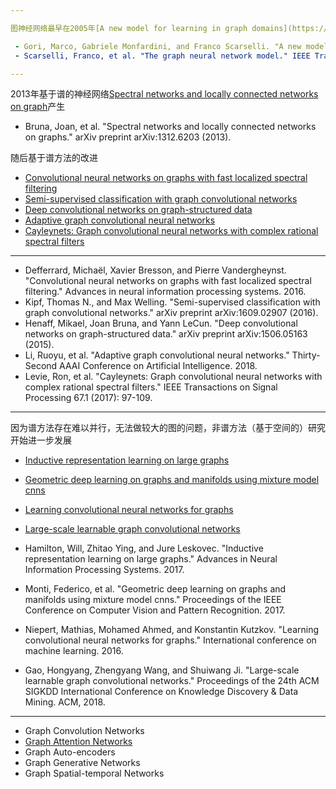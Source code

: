 ```yaml
---

图神经网络最早在2005年[A new model for learning in graph domains](https://ieeexplore.ieee.org/stamp/stamp.jsp?tp=&arnumber=1555942)和2009年[The graph neural network model](https://repository.hkbu.edu.hk/cgi/viewcontent.cgi?article=1000&context=vprd_ja)的两篇论文中提出。

 - Gori, Marco, Gabriele Monfardini, and Franco Scarselli. "A new model for learning in graph domains." Proceedings. 2005 IEEE International Joint Conference on Neural Networks, 2005.. Vol. 2. IEEE, 2005.
 - Scarselli, Franco, et al. "The graph neural network model." IEEE Transactions on Neural Networks 20.1 (2009): 61-80.

---
```


2013年基于谱的神经网络[Spectral networks and locally connected networks on graph](https://arxiv.org/pdf/1312.6203.pdf)产生

- Bruna, Joan, et al. "Spectral networks and locally connected networks on graphs." arXiv preprint arXiv:1312.6203 (2013).

随后基于谱方法的改进

 - [Convolutional neural networks on graphs with fast localized spectral filtering](http://papers.nips.cc/paper/6081-convolutional-neural-networks-on-graphs-with-fast-localized-spectral-filtering.pdf)
 - [Semi-supervised classification with graph convolutional networks](https://arxiv.org/pdf/1609.02907.pdf)
 - [Deep convolutional networks on graph-structured data](https://arxiv.org/pdf/1506.05163)
 - [Adaptive graph convolutional neural networks](https://www.aaai.org/ocs/index.php/AAAI/AAAI18/paper/viewPDFInterstitial/16642/16554)
 - [Cayleynets: Graph convolutional neural networks with complex rational spectral filters](https://arxiv.org/pdf/1705.07664.pdf)
---

 - Defferrard, Michaël, Xavier Bresson, and Pierre Vandergheynst. "Convolutional neural networks on graphs with fast localized spectral filtering." Advances in neural information processing systems. 2016.
 - Kipf, Thomas N., and Max Welling. "Semi-supervised classification with graph convolutional networks." arXiv preprint arXiv:1609.02907 (2016).
 - Henaff, Mikael, Joan Bruna, and Yann LeCun. "Deep convolutional networks on graph-structured data." arXiv preprint arXiv:1506.05163 (2015).
 - Li, Ruoyu, et al. "Adaptive graph convolutional neural networks." Thirty-Second AAAI Conference on Artificial Intelligence. 2018.
 - Levie, Ron, et al. "Cayleynets: Graph convolutional neural networks with complex rational spectral filters." IEEE Transactions on Signal Processing 67.1 (2017): 97-109.

 ---

因为谱方法存在难以并行，无法做较大的图的问题，非谱方法（基于空间的）研究开始进一步发展

 - [Inductive representation learning on large graphs](https://papers.nips.cc/paper/6703-inductive-representation-learning-on-large-graphs.pdf)
 - [Geometric deep learning on graphs and manifolds using mixture model cnns](http://openaccess.thecvf.com/content_cvpr_2017/papers/Monti_Geometric_Deep_Learning_CVPR_2017_paper.pdf)
 - [Learning convolutional neural networks for graphs](http://211.81.63.130/cloud/211.81.63.2/cache/3/03/proceedings.mlr.press/cb5795e96aa42362f86e2ba3a13c32af/niepert16.pdf)
 - [Large-scale learnable graph convolutional networks](https://arxiv.org/pdf/1808.03965.pdf)

 - Hamilton, Will, Zhitao Ying, and Jure Leskovec. "Inductive representation learning on large graphs." Advances in Neural Information Processing Systems. 2017.
 - Monti, Federico, et al. "Geometric deep learning on graphs and manifolds using mixture model cnns." Proceedings of the IEEE Conference on Computer Vision and Pattern Recognition. 2017.
 - Niepert, Mathias, Mohamed Ahmed, and Konstantin Kutzkov. "Learning convolutional neural networks for graphs." International conference on machine learning. 2016.
 - Gao, Hongyang, Zhengyang Wang, and Shuiwang Ji. "Large-scale learnable graph convolutional networks." Proceedings of the 24th ACM SIGKDD International Conference on Knowledge Discovery & Data Mining. ACM, 2018.


 ---

  - Graph Convolution Networks
  - [Graph Attention Networks](https://arxiv.org/pdf/1710.10903.pdf)
  - Graph Auto-encoders
  - Graph Generative Networks
  - Graph Spatial-temporal Networks